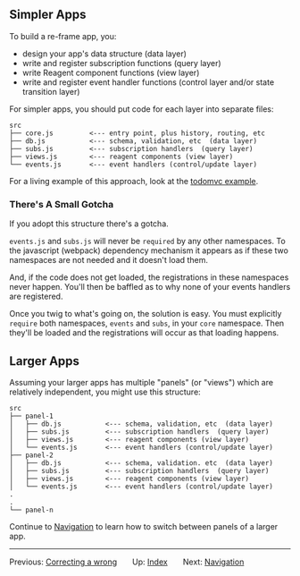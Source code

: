 
## Simpler Apps

To build a re-frame app, you:
  - design your app's data structure (data layer)
  - write and register subscription functions (query layer)
  - write Reagent component functions (view layer)
  - write and register event handler functions (control layer and/or state transition layer)

For simpler apps, you should put code for each layer into separate files:
```
src
├── core.js         <--- entry point, plus history, routing, etc
├── db.js           <--- schema, validation, etc  (data layer)
├── subs.js         <--- subscription handlers  (query layer)
├── views.js        <--- reagent components (view layer)
└── events.js       <--- event handlers (control/update layer)
```

For a living example of this approach, look at the [todomvc example](https://github.com/Day8/re-frame/tree/master/examples/todomvc).

### There's A Small Gotcha

If you adopt this structure there's a gotcha. 

`events.js` and `subs.js` will never be `required` by any other 
namespaces. To the javascript (webpack) dependency mechanism it appears as 
if these two namespaces are not needed and it doesn't load them.

And, if the code does not get loaded, the registrations in these namespaces
never happen. You'll then be baffled as to why none of your events handlers 
are registered.

Once you twig to what's going on, the solution is easy.  You must 
explicitly `require` both namespaces, `events` and `subs`, in your `core` 
namespace. Then they'll be loaded and the registrations will occur 
as that loading happens. 

## Larger Apps

Assuming your larger apps has multiple "panels" (or "views") which are 
relatively independent, you might use this structure:
```
src
├── panel-1
│   ├── db.js           <--- schema, validation, etc  (data layer)
│   ├── subs.js         <--- subscription handlers  (query layer)
│   ├── views.js        <--- reagent components (view layer)
│   └── events.js       <--- event handlers (control/update layer)
├── panel-2
│   ├── db.js           <--- schema, validation. etc  (data layer)
│   ├── subs.js         <--- subscription handlers  (query layer)
│   ├── views.js        <--- reagent components (view layer)
│   └── events.js       <--- event handlers (control/update layer)
.
.
└── panel-n
```

Continue to [Navigation](Navigation.md) to learn how to switch between panels of a larger app.

*** 

Previous:  [Correcting a wrong](SubscriptionsCleanup.md)&nbsp;&nbsp;&nbsp;&nbsp;&nbsp;&nbsp;
Up:  [Index](README.md)&nbsp;&nbsp;&nbsp;&nbsp;&nbsp;&nbsp;
Next:  [Navigation](Navigation.md)  


<!-- START doctoc generated TOC please keep comment here to allow auto update -->
<!-- DON'T EDIT THIS SECTION, INSTEAD RE-RUN doctoc TO UPDATE -->
<!-- END doctoc generated TOC please keep comment here to allow auto update -->

